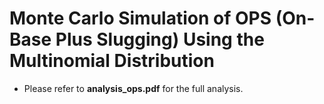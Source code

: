 # Monte Carlo Simulation of OPS (On-Base Plus Slugging) Using the Multinomial  Distribution
- Please refer to **analysis_ops.pdf** for the full analysis.
